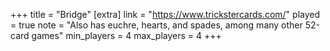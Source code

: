 +++
title = "Bridge"
[extra]
link = "https://www.trickstercards.com/"
played = true
note = "Also has euchre, hearts, and spades, among many other 52-card games"
min_players = 4
max_players = 4
+++
